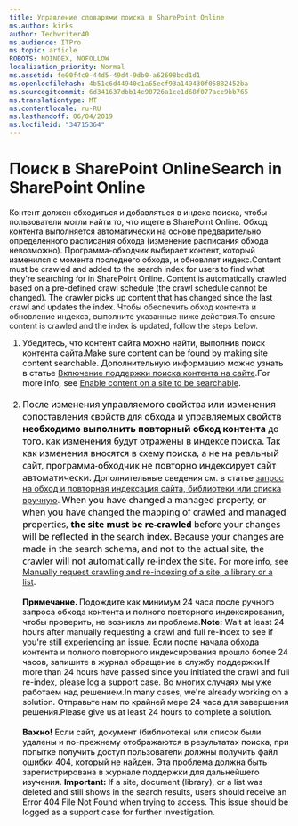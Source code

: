```yaml
---
title: Управление словарями поиска в SharePoint Online
ms.author: kirks
author: Techwriter40
ms.audience: ITPro
ms.topic: article
ROBOTS: NOINDEX, NOFOLLOW
localization_priority: Normal
ms.assetid: fe00f4c0-44d5-49d4-9db0-a62698bcd1d1
ms.openlocfilehash: 4b51c6d44940c1a65ecf93a149430f05882452ba
ms.sourcegitcommit: 6d341637dbb14e90726a1ce1d68f077ace9bb765
ms.translationtype: MT
ms.contentlocale: ru-RU
ms.lasthandoff: 06/04/2019
ms.locfileid: "34715364"
---
```

# <a name="search-in-sharepoint-online"></a><span data-ttu-id="20e37-102">Поиск в SharePoint Online</span><span class="sxs-lookup"><span data-stu-id="20e37-102">Search in SharePoint Online</span></span>

<p><span data-ttu-id="20e37-103"><span style="mso-bidi-font-family: Calibri; mso-bidi-theme-font: minor-latin; color: black; background: white;">Контент должен обходиться и добавляться в индекс поиска, чтобы пользователи могли найти то, что ищете в SharePoint Online. Обход контента выполняется автоматически на основе предварительно определенного расписания обхода (изменение расписания обхода невозможно). Программа-обходчик выбирает контент, который изменился с момента последнего обхода, и обновляет индекс.</span></span><span class="sxs-lookup"><span data-stu-id="20e37-103"><span style="mso-bidi-font-family: Calibri; mso-bidi-theme-font: minor-latin; color: black; background: white;">Content must be crawled and added to the search index for users to find what they're searching for in SharePoint Online. Content is automatically crawled based on a pre-defined crawl schedule (the crawl schedule cannot be changed). The crawler picks up content that has changed since the last crawl and updates the index.</span></span></span> <span data-ttu-id="20e37-104">Чтобы обеспечить обход контента и обновление индекса, выполните указанные ниже действия.</span><span class="sxs-lookup"><span data-stu-id="20e37-104">To ensure content is crawled and the index is updated, follow the steps below.</span></span></p> <ol style="margin-top: 0in;" start="1" type="1"> <li style="color: black; ; font-size: 11pt; font-style: normal; font-weight: 400; margin-left: 0in;"><span data-ttu-id="20e37-105"><span style="mso-bidi-font-family: Calibri; mso-bidi-theme-font: minor-latin; background: white;">Убедитесь, что контент сайта можно найти, выполнив поиск контента сайта.</span><span class="sxs-lookup"><span data-stu-id="20e37-105"><span style="mso-bidi-font-family: Calibri; mso-bidi-theme-font: minor-latin; background: white;">Make sure content can be found by making site content searchable.</span></span> <span data-ttu-id="20e37-106">Дополнительную информацию можно узнать в статье <a href="https://docs.microsoft.com/en-us/sharepoint/make-site-content-searchable">Включение поддержки поиска контента на сайте</a>.</span><span class="sxs-lookup"><span data-stu-id="20e37-106">For more info, see <a href="https://docs.microsoft.com/en-us/sharepoint/make-site-content-searchable">Enable content on a site to be searchable</a>.</span></span> <br /><br /></span></li> <li style="color: black; ; font-size: 11pt; font-style: normal; font-weight: 400; margin-left: 0in;"><span data-ttu-id="20e37-107"><span style="mso-bidi-font-family: Calibri; mso-bidi-theme-font: minor-latin; background: white;"><span style="display: inline !important; float: none; background-color: #ffffff; color: #000000; font-family: Segoe UI,SegoeUI,Segoe WP,Helvetica Neue,Helvetica,Tahoma,Arial,sans-serif; font-size: 16px; font-style: normal; font-variant: normal; font-weight: 400; letter-spacing: normal; orphans: 2; text-align: left; text-decoration: none; text-indent: 0px; text-transform: none; -webkit-text-stroke-width: 0px; white-space: normal; word-spacing: 0px;">После изменения управляемого свойства или изменения сопоставления свойств для обхода и управляемых свойств <strong>необходимо выполнить повторный обход контента</strong> до того, как изменения будут отражены в индексе поиска. <span style="display: inline !important; float: none; background-color: #ffffff; color: #000000; font-family: Segoe UI,SegoeUI,Segoe WP,Helvetica Neue,Helvetica,Tahoma,Arial,sans-serif; font-size: 16px; font-style: normal; font-variant: normal; font-weight: 400; letter-spacing: normal; orphans: 2; text-align: left; text-decoration: none; text-indent: 0px; text-transform: none; -webkit-text-stroke-width: 0px; white-space: normal; word-spacing: 0px;">Так как изменения вносятся в схему поиска, а не на реальный сайт, программа-обходчик не повторно индексирует сайт автоматически.</span> </span> </span> <span style="mso-bidi-font-family: Calibri; mso-bidi-theme-font: minor-latin; color: windowtext;">Дополнительные сведения см. в статье <a href="https://docs.microsoft.com/en-us/sharepoint/crawl-site-content">запрос на обход и повторная индексация сайта, библиотеки или списка вручную</a>.&nbsp;</span><span class="sxs-lookup"><span data-stu-id="20e37-107"><span style="mso-bidi-font-family: Calibri; mso-bidi-theme-font: minor-latin; background: white;"><span style="display: inline !important; float: none; background-color: #ffffff; color: #000000; font-family: Segoe UI,SegoeUI,Segoe WP,Helvetica Neue,Helvetica,Tahoma,Arial,sans-serif; font-size: 16px; font-style: normal; font-variant: normal; font-weight: 400; letter-spacing: normal; orphans: 2; text-align: left; text-decoration: none; text-indent: 0px; text-transform: none; -webkit-text-stroke-width: 0px; white-space: normal; word-spacing: 0px;">When you have changed a managed property, or when you have changed the mapping of crawled and managed properties, <strong>the site must be re-crawled</strong> before your changes will be reflected in the search index. <span style="display: inline !important; float: none; background-color: #ffffff; color: #000000; font-family: Segoe UI,SegoeUI,Segoe WP,Helvetica Neue,Helvetica,Tahoma,Arial,sans-serif; font-size: 16px; font-style: normal; font-variant: normal; font-weight: 400; letter-spacing: normal; orphans: 2; text-align: left; text-decoration: none; text-indent: 0px; text-transform: none; -webkit-text-stroke-width: 0px; white-space: normal; word-spacing: 0px;">Because your changes are made in the search schema, and not to the actual site, the crawler will not automatically re-index the site. </span></span></span><span style="mso-bidi-font-family: Calibri; mso-bidi-theme-font: minor-latin; color: windowtext;">For more info, see <a href="https://docs.microsoft.com/en-us/sharepoint/crawl-site-content">Manually request crawling and re-indexing of a site, a library or a list</a>.&nbsp;</span></span><br /><br /><span data-ttu-id="20e37-108"></span><strong style="mso-bidi-font-weight: normal;"><span style="mso-bidi-font-family: Calibri; mso-bidi-theme-font: minor-latin;">Примечание.</span> </strong> <span style="mso-bidi-font-family: Calibri; mso-bidi-theme-font: minor-latin;"> Подождите как минимум 24 часа после ручного запроса обхода контента и полного повторного индексирования, чтобы проверить, не возникла ли проблема.</span><span class="sxs-lookup"><span data-stu-id="20e37-108"></span><strong style="mso-bidi-font-weight: normal;"><span style="mso-bidi-font-family: Calibri; mso-bidi-theme-font: minor-latin;">Note:</span></strong><span style="mso-bidi-font-family: Calibri; mso-bidi-theme-font: minor-latin;"> Wait at least 24 hours after manually requesting a crawl and full re-index to see if you're still experiencing an issue.</span></span> <span data-ttu-id="20e37-109"><span style="color: black; background: white;">Если после начала обхода контента и полного повторного индексирования прошло более 24 часов, запишите в журнал обращение в службу поддержки.</span><span class="sxs-lookup"><span data-stu-id="20e37-109"><span style="color: black; background: white;">If more than 24 hours have passed since you initiated the crawl and full re-index, please log a support case.</span></span> <span data-ttu-id="20e37-110">Во многих случаях мы уже работаем над решением.</span><span class="sxs-lookup"><span data-stu-id="20e37-110">In many cases, we're already working on a solution.</span></span> <span data-ttu-id="20e37-111">Отправьте нам по крайней мере 24 часа для завершения решения.</span><span class="sxs-lookup"><span data-stu-id="20e37-111">Please give us at least 24 hours to complete a solution.</span></span><br /><br /><span data-ttu-id="20e37-112"></span></span><strong style="mso-bidi-font-weight: normal;"><span style="mso-bidi-font-family: Calibri; mso-bidi-theme-font: minor-latin;">Важно!</span></strong> <span style="mso-bidi-font-family: Calibri; mso-bidi-theme-font: minor-latin;">Если сайт, документ (библиотека) или список были удалены и по-прежнему отображаются в результатах поиска, при попытке получить доступ пользователи должны получить файл ошибки 404, который не найден. Эта проблема должна быть зарегистрирована в журнале поддержки для дальнейшего изучения. </span></span><span class="sxs-lookup"><span data-stu-id="20e37-112"></span></span><strong style="mso-bidi-font-weight: normal;"><span style="mso-bidi-font-family: Calibri; mso-bidi-theme-font: minor-latin;">Important:</span></strong><span style="mso-bidi-font-family: Calibri; mso-bidi-theme-font: minor-latin;"> If a site, document (library), or a list was deleted and still shows in the search results, users should receive an Error 404 File Not Found when trying to access. This issue should be logged as a support case for further investigation. </span></span></span></li> </ol>




